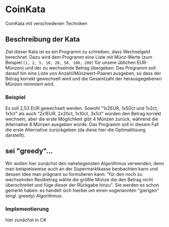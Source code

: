 CoinKata
========

CoinKata mit verschiedenen Techniken

## Beschreibung der Kata
Ziel dieser Kata ist es ein Programm zu schreiben, dass Wechselgeld berechnet.
Dazu wird dem Programm eine Liste mit Münz-Werte (zum Beispiel `[1, 2, 5, 10, 20, 50, 100, 200]` für unsere üblichen EUR-Münzen) und der zu wechselnde Betrag übergeben.
Das Programm soll darauf hin eine Liste von Anzahl/Münzwert-Paaren ausgeben, so dass der Betrag korrekt gewechselt wird und die Gesamtzahl der herausgegebenen Münzen minimiert wird.

### Beispiel
Es soll 2,53 EUR gewechselt werden.
Sowohl "1x2EUR, 1x50ct und 1x2ct, 1x1ct" als auch "2x1EUR, 2x20ct, 1x10ct, 3x1ct" würden den Betrag korrekt wechseln, aber die erste Möglichkeit gibt 4 Münzen zurück, während die Alternative 8 Münzen ausgeben würde. Das Programm soll in diesem Fall die erste Alternative zurückgeben (da diese hier die Optimallösung darstellt).

## sei "greedy"...
Wir wollen hier zunächst den naheliegensten Algorithmus verwenden, denn man beispielsweise auch an der Supermarktkasse beobachten kann und dessen Idee man prägnant so formulieren kann:
"für den noch zu wechselnden Restbetrag wähle die größte Münze die den Betrag nicht überschreitet und füge dieser der Rückgabe hinzu".
Sie werden es schon gemerkt haben: es handelt sich hierbei um einen sogenannten "gierigen" (engl. greedy) Algorithmus.

### Implementierung
hier zunächst in C#
